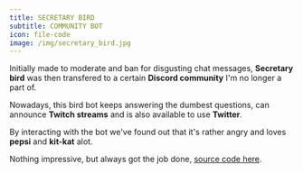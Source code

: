 ```yaml
---
title: SECRETARY BIRD
subtitle: COMMUNITY BOT
icon: file-code
image: /img/secretary_bird.jpg
---
```

Initially made to moderate and ban for disgusting chat messages,
**Secretary bird** was then transfered to a certain **Discord community** I'm no
longer a part of.

Nowadays, this bird bot keeps answering the dumbest questions, can
announce **Twitch streams** and is also available to use **Twitter**.

By interacting with the bot we've found out that it's rather angry
and loves **pepsi** and **kit-kat** alot.

Nothing impressive, but always got the job done, [source code here](https://github.com/suXinjke/SecretaryBird).